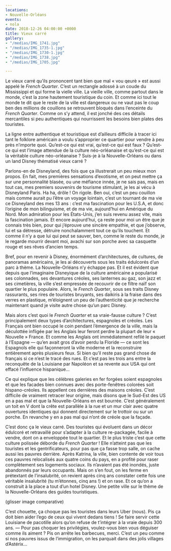 ```yaml
---
locations:
- Nouvelle-Orléans
events:
- nola
date: 2018-12-26 04:00:00 +0000
title: Vieux carré
gallery:
- "/medias/IMG_1741.jpg"
- "/medias/IMG_1735-1.jpg"
- "/medias/IMG_1730-1.jpg"
- "/medias/IMG_1738.jpg"
- "/medias/IMG_1705.jpg"

---
```

Le vieux carré qu’ils prononcent tant bien que mal « vou qeurè » est aussi appelé le _French Quarter_. C’est un rectangle adossé à un coude du Mississippi et qui forme la vielle ville. La vieille ville,  comme partout dans le monde, c’est la zone hautement touristique du coin. Et comme ici tout le monde te dit que le reste de la ville est dangereux ou ne vaut pas le coup ben des millions de couillons se retrouvent bloqués dans l’enceinte du _French Quarter_. Comme on s’y attend, il est jonché des ces détails mercantiles si peu authentiques qui nourrissent les besoins bien plates des touristes.

La ligne entre authentique et touristique est d’ailleurs difficile à tracer ici tant le folklore américain a voulu s’approprier ce quartier pour vendre à peu près n’importe quoi. Qu’est-ce qui est vrai, qu’est-ce qui est faux ? Qu’est-ce qui est l’image attendue de la culture néo-orléanaise et qu’est-ce qui est la véritable culture néo-orléanaise ? Suis-je à la Nouvelle-Orléans ou dans un land Disney thématisé vieux carré ?

Parlons-en de Disneyland, des fois que ça illustrerait un peu mieux mon propos. En fait, mes premières sensations d’exotisme, et on peut mettre ça sur une personnalité blasée, ou une méfiance innée, je ne sais pas, mais en tout cas, mes premiers souvenirs de tourisme stimulant, je les ai vécu à Disneyland Paris. 
Ha ha, drôle ! On rigole. 
Ben oui, c’est un peu couillon mais comme aurait pu l’être un voyage lointain, c’est un tournant de ma vie ce Disneyland des mes 13 ans : c’est ma fascination pour les U.S.A, et donc l’origine de mon bilinguisme, et de ma vie, aujourd’hui en Amérique du Nord.
Mon admiration pour les États-Unis, j’en suis revenu assez vite, mais la fascination jamais. Et encore aujourd’hui, ça reste pour moi un être que je connais très bien, pour qui j’éprouve une sincère empathie, et que j’observe, lui et sa détresse, détruire nonchalamment tout ce qu’ils touchent. Et comme il n’y a que lui qui peut se sauver, ben, comme le reste du monde, je le regarde mourrir devant moi, avachi sur son porche avec sa casquette rouge et ses rêves d’ancien temps.

Bref, pour en revenir à Disney, énormément d’architectures, de cultures, de panoramas américains, je les ai découverts sous les traits édulcorés d’un parc à thème. La Nouvelle-Orléans n’y échappe pas. Et il est évident que depuis que l’imaginaire Disneyique de la culture américaine a popularisé ses colonnades, ses devantures créoles, ses lanternes au gaz, son jazz et ses cimetières, la ville s’est empressée de recouvrir de ce filtre naïf son quartier le plus populaire. 
Alors, le _French Quarter_, sous ses traits Disney rassurants, ses rires de touristes bruyants, ses daikiris à la fraise dans des verres en plastique, m’éloignent un peu de l’authenticité que je recherche maintenant quand je visite autre chose qu’un parc Disney.

Mais alors c’est quoi le _French Quarter_ et sa vraie-fausse culture ? C’est principalement deux types d’architectures, espagnoles et créoles. Les Français ont bien occupé le coin pendant l’émergence de la ville, mais la déculottée infligée par les Anglais leur feront perdre la plupart de leur «  Nouvelle »  France. Et comme les Anglais ont immédiatement refilé le paquet à l’Espagne — qu’en avait gros d’avoir perdu la Floride — ce sont les Espagnols elle qui façonneront la ville moderne et la reconstruire entièrement après plusieurs feux. Si bien qu’il reste pas grand chose de français si ce n’est le tracé des rues. Et c’est pas les trois ans entre la reconquête de la Louisiane par Napoléon et sa revente aux USA qui ont effacé l’influence hispanique…

Ce qui explique que les célèbres galeries en fer forgées soient espagnoles et que les facades bien connues avec des porte-fenêtres colorées soit hispano-créoles. Ils appellent ces dernières des maisons créoles. C’est difficile de vraiment retracer leur origine, mais disons que le Sud-Est des US en a pas mal et que la Nouvelle-Orléans en est bourrée. C’est généralement un toit en V dont la crête est parallèle à la rue et un mur clair avec quatre ouvertures identiques qui donnent directement sur le trottoir ou sur un porche. En revanche y en a pas mal qui n’ont de créole que la façade.

C’est donc ça le vieux carré. Des touristes qui évoluent dans un décor édulcoré et retravaillé pour s’adapter à la culture re-packagée, facile à vendre, dont on a enveloppée tout le quartier. Et le plus triste c’est que cette culture polissée déborde du _French Quarter_ ! Elle n’atteint pas que les touristes et les gentrificateurs, pour pas que ça fasse trop salle, on cache aussi les pauvres derrière. Après Katrina, la ville, bien contente de voir tous ces pauvres relocalisés aux quatre coins du pays, en a profité pour raser complètement ses logements sociaux. Ils n’avaient pas été inondés, juste abandonnés par leurs occupants. Mais on s’en fout, on les ferme en prétextant de l’insalubrité, on revient après cinq ans constater cette fois une véritable insalubrité (tu m’étonnes, cinq ans !) et on rase. Et ce qu’on a construit à la place a tout d’un hotel Disney. Une petite ville sur le thème de la Nouvelle-Orléans des guides touristiques. 

(glisser image comparative)

C’est chouette, ça choque pas les touristes dans leurs Uber (nous). Pis ça doit bien aider l’ego de ceux qui vivent dedans tiens ! Se faire servir cette Louisiane de pacotille alors qu’on refuse de t’intégrer à la vraie depuis 300 ans. 
— Pour pas choquer les privilégies, voulez-vous bien vous déguiser comme ils aiment ? Pis on arrête les barbecues, merci.
C’est un peu comme si nos pauvres issus de l’immigration, on les parquait dans des jolis villages d’Astérix…